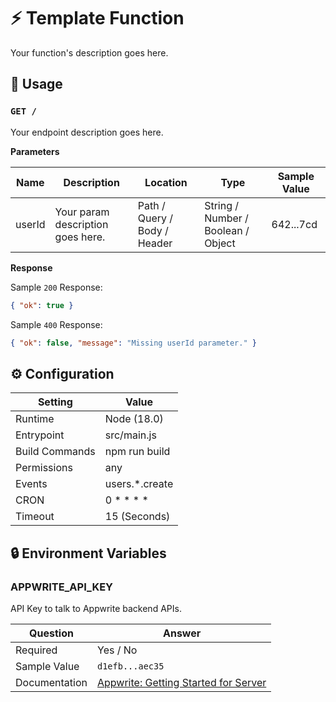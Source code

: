 <!-- Name your function -->
# ⚡ Template Function

<!-- Write short function tagline -->
Your function's description goes here.

## 🧰 Usage

<!-- Copy section for each endpoint -->
<!-- Document endpoint method and url  -->
### `GET /`

<!-- Describe the endpoint -->
Your endpoint description goes here.

**Parameters**
<!-- Document each expected parameter -->
| Name   | Description                       | Location                     | Type                               | Sample Value |
|--------|-----------------------------------|------------------------------|------------------------------------|--------------|
| userId | Your param description goes here. | Path / Query / Body / Header | String / Number / Boolean / Object | 642...7cd    |

**Response**

<!-- Provide sample body for successful response -->

Sample `200` Response:

```json
{ "ok": true }
```

<!-- If relevant, document error responses -->

Sample `400` Response:

```json
{ "ok": false, "message": "Missing userId parameter." }
```

## ⚙️ Configuration

<!-- Update values and remove irrelevant settings -->
| Setting        | Value          |
|----------------|----------------|
| Runtime        | Node (18.0)    |
| Entrypoint     | src/main.js    |
| Build Commands | npm run build  |
| Permissions    | any            |
| Events         | users.*.create |
| CRON           | 0 * * * *      |
| Timeout        | 15 (Seconds)   |

## 🔒 Environment Variables

<!-- Copy section for each variable -->
<!-- Name the variable -->
### APPWRITE_API_KEY

<!-- Describe the variable -->
API Key to talk to Appwrite backend APIs. 

<!-- Mark if variable is required or not -->
<!-- Provide sample (but invalid) value -->
<!-- Link to docs or remove if irrelevant -->
| Question       | Answer          |
|----------------|-----------------|
| Required       | Yes / No        |
| Sample Value   | `d1efb...aec35` |
| Documentation  | [Appwrite: Getting Started for Server](https://appwrite.io/docs/getting-started-for-server#apiKey) |
